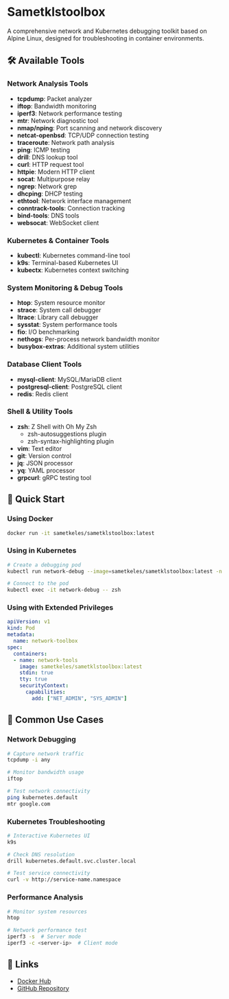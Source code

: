 # Sametklstoolbox

A comprehensive network and Kubernetes debugging toolkit based on Alpine Linux, designed for troubleshooting in container environments.

## 🛠 Available Tools

### Network Analysis Tools
- **tcpdump**: Packet analyzer
- **iftop**: Bandwidth monitoring
- **iperf3**: Network performance testing
- **mtr**: Network diagnostic tool
- **nmap/nping**: Port scanning and network discovery
- **netcat-openbsd**: TCP/UDP connection testing
- **traceroute**: Network path analysis
- **ping**: ICMP testing
- **drill**: DNS lookup tool
- **curl**: HTTP request tool
- **httpie**: Modern HTTP client
- **socat**: Multipurpose relay
- **ngrep**: Network grep
- **dhcping**: DHCP testing
- **ethtool**: Network interface management
- **conntrack-tools**: Connection tracking
- **bind-tools**: DNS tools
- **websocat**: WebSocket client

### Kubernetes & Container Tools
- **kubectl**: Kubernetes command-line tool
- **k9s**: Terminal-based Kubernetes UI
- **kubectx**: Kubernetes context switching

### System Monitoring & Debug Tools
- **htop**: System resource monitor
- **strace**: System call debugger
- **ltrace**: Library call debugger
- **sysstat**: System performance tools
- **fio**: I/O benchmarking
- **nethogs**: Per-process network bandwidth monitor
- **busybox-extras**: Additional system utilities

### Database Client Tools
- **mysql-client**: MySQL/MariaDB client
- **postgresql-client**: PostgreSQL client
- **redis**: Redis client

### Shell & Utility Tools
- **zsh**: Z Shell with Oh My Zsh
  - zsh-autosuggestions plugin
  - zsh-syntax-highlighting plugin
- **vim**: Text editor
- **git**: Version control
- **jq**: JSON processor
- **yq**: YAML processor
- **grpcurl**: gRPC testing tool

## 🚀 Quick Start

### Using Docker
```bash
docker run -it sametkeles/sametklstoolbox:latest
```

### Using in Kubernetes
```bash
# Create a debugging pod
kubectl run network-debug --image=sametkeles/sametklstoolbox:latest -n default -- sleep infinity

# Connect to the pod
kubectl exec -it network-debug -- zsh
```

### Using with Extended Privileges
```yaml
apiVersion: v1
kind: Pod
metadata:
  name: network-toolbox
spec:
  containers:
  - name: network-tools
    image: sametkeles/sametklstoolbox:latest
    stdin: true
    tty: true
    securityContext:
      capabilities:
        add: ["NET_ADMIN", "SYS_ADMIN"]
```

## 🔧 Common Use Cases

### Network Debugging
```bash
# Capture network traffic
tcpdump -i any

# Monitor bandwidth usage
iftop

# Test network connectivity
ping kubernetes.default
mtr google.com
```

### Kubernetes Troubleshooting
```bash
# Interactive Kubernetes UI
k9s

# Check DNS resolution
drill kubernetes.default.svc.cluster.local

# Test service connectivity
curl -v http://service-name.namespace
```

### Performance Analysis
```bash
# Monitor system resources
htop

# Network performance test
iperf3 -s  # Server mode
iperf3 -c <server-ip>  # Client mode
```

## 🔗 Links

- [Docker Hub](https://hub.docker.com/r/sametkeles/sametklstoolbox)
- [GitHub Repository](https://github.com/sametkls00/sametklstoolbox)